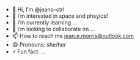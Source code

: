 - 👋 Hi, I’m @jeano-ctrl
- 👀 I’m interested in space and phsyics! 
- 🌱 I’m currently learning ...
- 💞️ I’m looking to collaborate on ...
- 📫 How to reach me jean.e.morris@outlook.com
- 😄 Pronouns: she/her
- ⚡ Fun fact: ...


